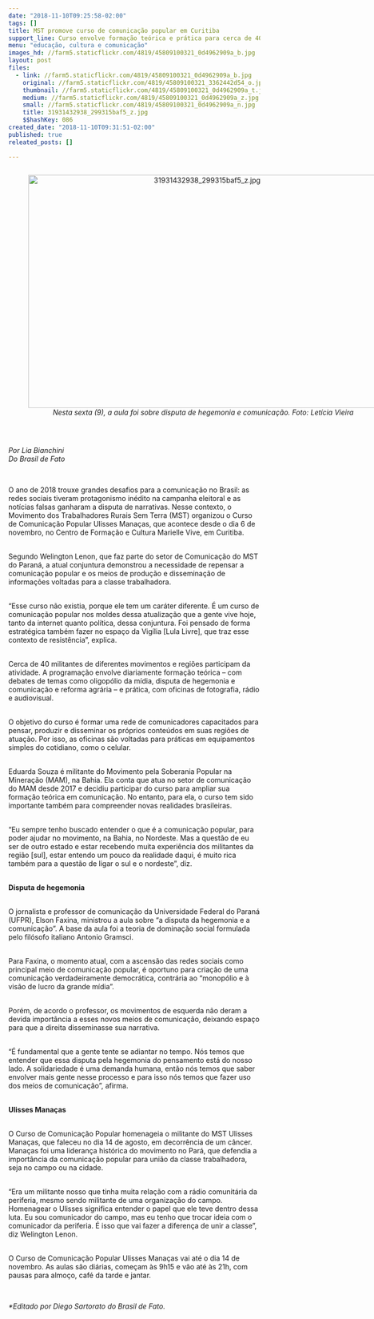 ```yaml
---
date: "2018-11-10T09:25:58-02:00"
tags: []
title: MST promove curso de comunicação popular em Curitiba
support_line: Curso envolve formação teórica e prática para cerca de 40 militantes de diferentes regiões
menu: "educação, cultura e comunicação"
images_hd: //farm5.staticflickr.com/4819/45809100321_0d4962909a_b.jpg
layout: post
files:
  - link: //farm5.staticflickr.com/4819/45809100321_0d4962909a_b.jpg
    original: //farm5.staticflickr.com/4819/45809100321_3362442d54_o.jpg
    thumbnail: //farm5.staticflickr.com/4819/45809100321_0d4962909a_t.jpg
    medium: //farm5.staticflickr.com/4819/45809100321_0d4962909a_z.jpg
    small: //farm5.staticflickr.com/4819/45809100321_0d4962909a_n.jpg
    title: 31931432938_299315baf5_z.jpg
    $$hashKey: 086
created_date: "2018-11-10T09:31:51-02:00"
published: true
releated_posts: []

---
```

<div style="text-align:center">
<figure class="image" style="display:inline-block"><img alt="31931432938_299315baf5_z.jpg" height="466" src="//farm5.staticflickr.com/4819/45809100321_0d4962909a_b.jpg" width="700" />
<figcaption><em>Nesta sexta (9), a aula foi sobre disputa de hegemonia e comunica&ccedil;&atilde;o. Foto: Let&iacute;cia Vieira</em></figcaption>
</figure>
</div>

<p>&nbsp;</p>

<p><em>Por Lia Bianchini<br />
Do Brasil de Fato</em></p>

<p>&nbsp;</p>

<p>O ano de 2018 trouxe grandes desafios para a comunica&ccedil;&atilde;o no Brasil: as redes sociais tiveram protagonismo in&eacute;dito na campanha eleitoral e as not&iacute;cias falsas ganharam a disputa de narrativas. Nesse contexto, o Movimento dos Trabalhadores Rurais Sem Terra (MST) organizou o Curso de Comunica&ccedil;&atilde;o Popular Ulisses Mana&ccedil;as, que acontece desde o dia 6 de novembro, no Centro de Forma&ccedil;&atilde;o e Cultura Marielle Vive, em Curitiba.</p>

<p><br />
Segundo Welington Lenon, que faz parte do setor de Comunica&ccedil;&atilde;o do MST do Paran&aacute;, a atual conjuntura demonstrou a necessidade de repensar a comunica&ccedil;&atilde;o popular e os meios de produ&ccedil;&atilde;o e dissemina&ccedil;&atilde;o de informa&ccedil;&otilde;es voltadas para a classe trabalhadora.</p>

<p><br />
&ldquo;Esse curso n&atilde;o existia, porque ele tem um car&aacute;ter diferente. &Eacute; um curso de comunica&ccedil;&atilde;o popular nos moldes dessa atualiza&ccedil;&atilde;o que a gente vive hoje, tanto da internet quanto pol&iacute;tica, dessa conjuntura. Foi pensado de forma estrat&eacute;gica tamb&eacute;m fazer no espa&ccedil;o da Vig&iacute;lia [Lula Livre], que traz esse contexto de resist&ecirc;ncia&rdquo;, explica.&nbsp;</p>

<p><br />
Cerca de 40 militantes de diferentes movimentos e regi&otilde;es participam da atividade. A programa&ccedil;&atilde;o envolve diariamente forma&ccedil;&atilde;o te&oacute;rica &ndash; com debates de temas como oligop&oacute;lio da m&iacute;dia, disputa de hegemonia e comunica&ccedil;&atilde;o e reforma agr&aacute;ria &ndash; e pr&aacute;tica, com oficinas de fotografia, r&aacute;dio e audiovisual.&nbsp;</p>

<p><br />
O objetivo do curso &eacute; formar uma rede de comunicadores capacitados para pensar, produzir e disseminar os pr&oacute;prios conte&uacute;dos em suas regi&otilde;es de atua&ccedil;&atilde;o. Por isso, as oficinas s&atilde;o voltadas para pr&aacute;ticas em equipamentos simples do cotidiano, como o celular.&nbsp;</p>

<p><br />
Eduarda Souza &eacute; militante do Movimento pela Soberania Popular na Minera&ccedil;&atilde;o (MAM), na Bahia. Ela conta que atua no setor de comunica&ccedil;&atilde;o do MAM desde 2017 e decidiu participar do curso para ampliar sua forma&ccedil;&atilde;o te&oacute;rica em comunica&ccedil;&atilde;o. No entanto, para ela, o curso tem sido importante tamb&eacute;m para compreender novas realidades brasileiras.&nbsp;</p>

<p><br />
&ldquo;Eu sempre tenho buscado entender o que &eacute; a comunica&ccedil;&atilde;o popular, para poder ajudar no movimento, na Bahia, no Nordeste. Mas a quest&atilde;o de eu ser de outro estado e estar recebendo muita experi&ecirc;ncia dos militantes da regi&atilde;o [sul], estar entendo um pouco da realidade daqui, &eacute; muito rica tamb&eacute;m para a quest&atilde;o de ligar o sul e o nordeste&rdquo;, diz.&nbsp;</p>

<p><br />
<strong>Disputa de hegemonia</strong></p>

<p><br />
O jornalista e professor de comunica&ccedil;&atilde;o da Universidade Federal do Paran&aacute; (UFPR), Elson Faxina, ministrou a aula sobre &ldquo;a disputa da hegemonia e a comunica&ccedil;&atilde;o&rdquo;. A base da aula foi a teoria de domina&ccedil;&atilde;o social formulada pelo fil&oacute;sofo italiano Antonio Gramsci.</p>

<p><br />
Para Faxina, o momento atual, com a ascens&atilde;o das redes sociais como principal meio de comunica&ccedil;&atilde;o popular, &eacute; oportuno para cria&ccedil;&atilde;o de uma comunica&ccedil;&atilde;o verdadeiramente democr&aacute;tica, contr&aacute;ria ao &ldquo;monop&oacute;lio e &agrave; vis&atilde;o de lucro da grande m&iacute;dia&rdquo;.</p>

<p><br />
Por&eacute;m, de acordo o professor, os movimentos de esquerda n&atilde;o deram a devida import&acirc;ncia a esses novos meios de comunica&ccedil;&atilde;o, deixando espa&ccedil;o para que a direita disseminasse sua narrativa.</p>

<p><br />
&ldquo;&Eacute; fundamental que a gente tente se adiantar no tempo. N&oacute;s temos que entender que essa disputa pela hegemonia do pensamento est&aacute; do nosso lado. A solidariedade &eacute; uma demanda humana, ent&atilde;o n&oacute;s temos que saber envolver mais gente nesse processo e para isso n&oacute;s temos que fazer uso dos meios de comunica&ccedil;&atilde;o&rdquo;, afirma.</p>

<p><br />
<strong>Ulisses Mana&ccedil;as</strong></p>

<p><br />
O Curso de Comunica&ccedil;&atilde;o Popular homenageia o militante do MST Ulisses Mana&ccedil;as, que faleceu no dia 14 de agosto, em decorr&ecirc;ncia de um c&acirc;ncer. Mana&ccedil;as foi uma lideran&ccedil;a hist&oacute;rica do movimento no Par&aacute;, que defendia a import&acirc;ncia da comunica&ccedil;&atilde;o popular para uni&atilde;o da classe trabalhadora, seja no campo ou na cidade.&nbsp;</p>

<p><br />
&ldquo;Era um militante nosso que tinha muita rela&ccedil;&atilde;o com a r&aacute;dio comunit&aacute;ria da periferia, mesmo sendo militante de uma organiza&ccedil;&atilde;o do campo. Homenagear o Ulisses significa entender o papel que ele teve dentro dessa luta. Eu sou comunicador do campo, mas eu tenho que trocar ideia com o comunicador da periferia. &Eacute; isso que vai fazer a diferen&ccedil;a de unir a classe&rdquo;, diz Welington Lenon.</p>

<p><br />
O Curso de Comunica&ccedil;&atilde;o Popular Ulisses Mana&ccedil;as vai at&eacute; o dia 14 de novembro. As aulas s&atilde;o di&aacute;rias, come&ccedil;am &agrave;s 9h15 e v&atilde;o at&eacute; &agrave;s 21h, com pausas para almo&ccedil;o, caf&eacute; da tarde e jantar.&nbsp;</p>

<p>&nbsp;</p>

<p><em>*Editado por&nbsp;Diego Sartorato do Brasil de Fato.</em></p>

<p>&nbsp;</p>
